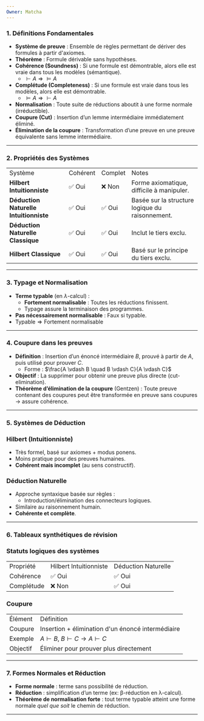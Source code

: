 ```yaml
---
Owner: Matcha
---
```

### 1. Définitions Fondamentales
- **Système de preuve** : Ensemble de règles permettant de dériver des formules à partir d'axiomes.
- **Théorème** : Formule dérivable sans hypothèses.
- **Cohérence (Soundness)** : Si une formule est démontrable, alors elle est vraie dans tous les modèles (sémantique).
    - $\vdash A \Rightarrow \models A$
- **Complétude (Completeness)** : Si une formule est vraie dans tous les modèles, alors elle est démontrable.
    - $\models A \Rightarrow \vdash A$
- **Normalisation** : Toute suite de réductions aboutit à une forme normale (irréductible).
- **Coupure (Cut)** : Insertion d’un lemme intermédiaire immédiatement éliminé.
- **Élimination de la coupure** : Transformation d’une preuve en une preuve équivalente sans lemme intermédiaire.
---
### 2. Propriétés des Systèmes
|   |   |   |   |
|---|---|---|---|
|Système|Cohérent|Complet|Notes|
|**Hilbert Intuitionniste**|✅ Oui|❌ Non|Forme axiomatique, difficile à manipuler.|
|**Déduction Naturelle Intuitionniste**|✅ Oui|✅ Oui|Basée sur la structure logique du raisonnement.|
|**Déduction Naturelle Classique**|✅ Oui|✅ Oui|Inclut le tiers exclu.|
|**Hilbert Classique**|✅ Oui|✅ Oui|Basé sur le principe du tiers exclu.|
---
### 3. Typage et Normalisation
- **Terme typable** (en $λ$-calcul) :
    - **Fortement normalisable** : Toutes les réductions finissent.
    - Typage assure la terminaison des programmes.
- **Pas nécessairement normalisable** : Faux si typable.
- $\text{Typable} \Rightarrow \text{Fortement normalisable}$
---
### 4. Coupure dans les preuves
- **Définition** : Insertion d’un énoncé intermédiaire $B$, prouvé à partir de $A$, puis utilisé pour prouver $C$.
    - Forme : $\frac{A \vdash B \quad B \vdash C}{A \vdash C}$
- **Objectif** : La supprimer pour obtenir une preuve plus directe (cut-elimination).
- **Théorème d’élimination de la coupure** (Gentzen) : Toute preuve contenant des coupures peut être transformée en preuve sans coupures → assure cohérence.
---
### 5. Systèmes de Déduction
### **Hilbert (Intuitionniste)**
- Très formel, basé sur axiomes + modus ponens.
- Moins pratique pour des preuves humaines.
- **Cohérent mais incomplet** (au sens constructif).
### **Déduction Naturelle**
- Approche syntaxique basée sur règles :
    - Introduction/élimination des connecteurs logiques.
- Similaire au raisonnement humain.
- **Cohérente et complète**.
---
### 6. Tableaux synthétiques de révision
### Statuts logiques des systèmes
|   |   |   |
|---|---|---|
|Propriété|Hilbert Intuitionniste|Déduction Naturelle|
|Cohérence|✅ Oui|✅ Oui|
|Complétude|❌ Non|✅ Oui|
### Coupure
|   |   |
|---|---|
|Élément|Définition|
|Coupure|Insertion + élimination d'un énoncé intermédiaire|
|Exemple|$A \vdash B,\ B \vdash C \rightarrow A \vdash C$|
|Objectif|Éliminer pour prouver plus directement|
---
### 7. Formes Normales et Réduction
- **Forme normale** : terme sans possibilité de réduction.
- **Réduction** : simplification d’un terme (ex: β-réduction en λ-calcul).
- **Théorème de normalisation forte** : tout terme typable atteint une forme normale _quel que soit_ le chemin de réduction.
---
